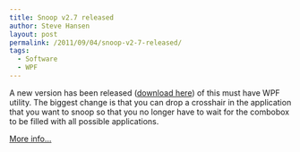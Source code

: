 ```yaml
---
title: Snoop v2.7 released
author: Steve Hansen
layout: post
permalink: /2011/09/04/snoop-v2-7-released/
tags:
  - Software
  - WPF
---
```

A new version has been released ([download here][1]) of this must have WPF utility. The biggest change is that you can drop a crosshair in the application that you want to snoop so that you no longer have to wait for the combobox to be filled with all possible applications.

[More info&#8230;][2]

 [1]: http://snoopwpf.codeplex.com/releases/view/60745
 [2]: http://snoopwpf.codeplex.com/